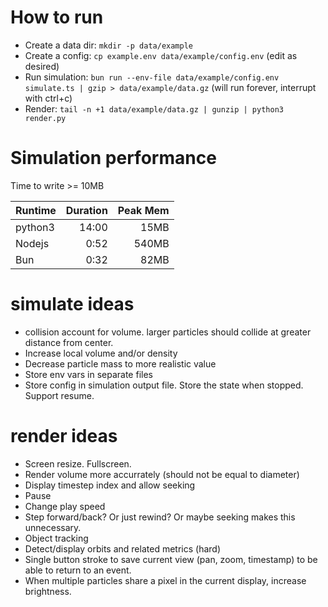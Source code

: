# How to run

- Create a data dir: `mkdir -p data/example`
- Create a config: `cp example.env data/example/config.env` (edit as desired)
- Run simulation: `bun run --env-file data/example/config.env simulate.ts | gzip > data/example/data.gz` (will run forever, interrupt with ctrl+c)
- Render: `tail -n +1 data/example/data.gz | gunzip | python3 render.py`

# Simulation performance

Time to write >= 10MB

| Runtime | Duration | Peak Mem |
| ------- | -------: | -------: |
| python3 |    14:00 |     15MB |
| Nodejs  |     0:52 |    540MB |
| Bun     |     0:32 |     82MB |

# simulate ideas

- collision account for volume. larger particles should collide at greater distance from center.
- Increase local volume and/or density
- Decrease particle mass to more realistic value
- Store env vars in separate files
- Store config in simulation output file. Store the state when stopped. Support resume.

# render ideas

- Screen resize. Fullscreen.
- Render volume more accurrately (should not be equal to diameter)
- Display timestep index and allow seeking
- Pause
- Change play speed
- Step forward/back? Or just rewind? Or maybe seeking makes this unnecessary.
- Object tracking
- Detect/display orbits and related metrics (hard)
- Single button stroke to save current view (pan, zoom, timestamp) to be able to return to an event.
- When multiple particles share a pixel in the current display, increase brightness.
